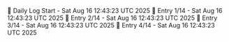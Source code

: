 📅 Daily Log Start - Sat Aug 16 12:43:23 UTC 2025
📌 Entry 1/14 - Sat Aug 16 12:43:23 UTC 2025
📌 Entry 2/14 - Sat Aug 16 12:43:23 UTC 2025
📌 Entry 3/14 - Sat Aug 16 12:43:23 UTC 2025
📌 Entry 4/14 - Sat Aug 16 12:43:23 UTC 2025
